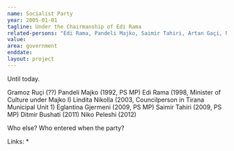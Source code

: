 ```yaml
---
name: Socialist Party
year: 2005-01-01
tagline: Under the Chairmanship of Edi Rama
related-persons: "Edi Rama, Pandeli Majko, Saimir Tahiri, Artan Gaçi, Niko Peleshi, Eglantina Gjermeni, Lindita Nikolla, Gramoz Ruçi"
value:
area: government
enddate:
layout: project
---
```

Until today.

Gramoz Ruçi (??)
Pandeli Majko (1992, PS MP)
Edi Rama (1998, Minister of Culture under Majko I)
Lindita Nikolla (2003, Councilperson in Tirana Municipal Unit 1)
Eglantina Gjermeni (2009, PS MP)
Saimir Tahiri (2009, PS MP)
Ditmir Bushati (2011)
Niko Peleshi (2012)

Who else? Who entered when the party?

Links:
*
